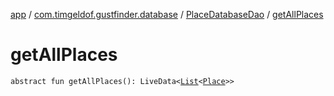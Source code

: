[app](../../index.md) / [com.timgeldof.gustfinder.database](../index.md) / [PlaceDatabaseDao](index.md) / [getAllPlaces](./get-all-places.md)

# getAllPlaces

`abstract fun getAllPlaces(): LiveData<`[`List`](https://kotlinlang.org/api/latest/jvm/stdlib/kotlin.collections/-list/index.html)`<`[`Place`](../-place/index.md)`>>`
